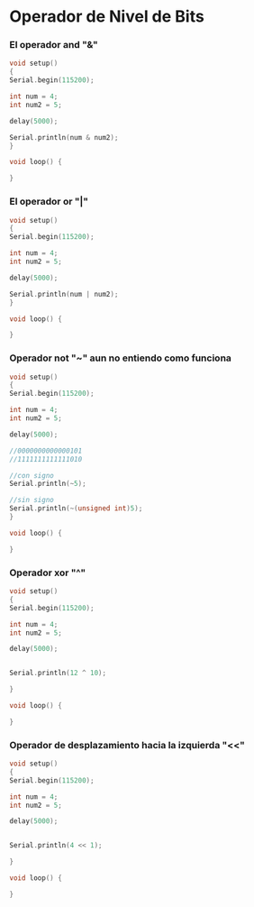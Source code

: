 # Operador de Nivel de Bits

### El operador and "&" 

```c++
void setup() 
{
Serial.begin(115200);

int num = 4;
int num2 = 5;

delay(5000);

Serial.println(num & num2);
}

void loop() {

}
```

### El operador or "|"

```c++
void setup() 
{
Serial.begin(115200);

int num = 4;
int num2 = 5;

delay(5000);

Serial.println(num | num2);
}

void loop() {

}
```

### Operador not "~" aun no entiendo como funciona

```c++
void setup() 
{
Serial.begin(115200);

int num = 4;
int num2 = 5;

delay(5000);

//0000000000000101
//1111111111111010

//con signo
Serial.println(~5);

//sin signo
Serial.println(~(unsigned int)5);
}

void loop() {

}
```

### Operador xor "^"
```c++
void setup() 
{
Serial.begin(115200);

int num = 4;
int num2 = 5;

delay(5000);


Serial.println(12 ^ 10);

}

void loop() {

}
```

### Operador de desplazamiento hacia la izquierda "<<"
```c++
void setup() 
{
Serial.begin(115200);

int num = 4;
int num2 = 5;

delay(5000);


Serial.println(4 << 1);

}

void loop() {

}
```

